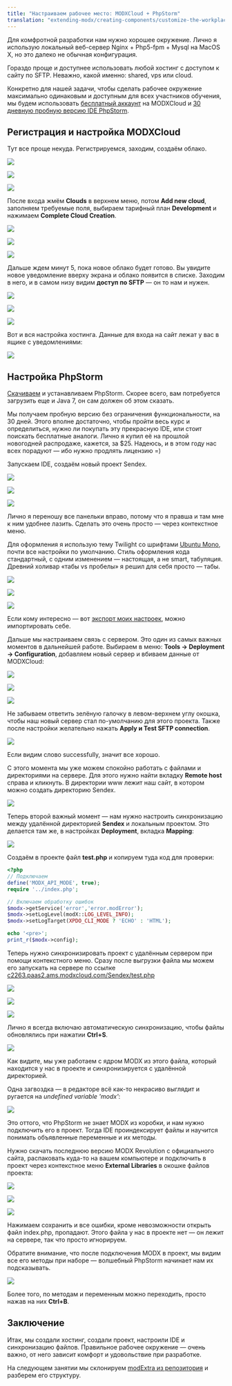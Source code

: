 ```yaml
---
title: "Настраиваем рабочее место: MODXCloud + PhpStorm"
translation: "extending-modx/creating-components/customize-the-workplace/index"
---
```


Для комфротной разработки нам нужно хорошее окружение. Лично я использую локальный веб-сервер Nginx + Php5-fpm + Mysql на MacOS X, но это далеко не обычная конфигурация.

Гораздо проще и доступнее использовать любой хостинг с доступом к сайту по SFTP. Неважно, какой именно: shared, vps или cloud.

Конкретно для нашей задачи, чтобы сделать рабочее окружение максимально одинаковым и доступным для всех участников обучения, мы будем использовать [бесплатный аккаунт](https://modxcloud.com/signup/lab-account.html) на MODXCloud и [30 дневную пробную версию IDE PhpStorm](http://www.jetbrains.com/phpstorm/download/).

## Регистрация и настройка MODXCloud

Тут все проще некуда. Регистрируемся, заходим, создаём облако.

![](customize-1.png)

![](customize-2.png)

![](customize-3.png)

После входа жмём **Clouds** в верхнем меню, потом **Add new cloud**, заполняем требуемые поля, выбираем тарифный план **Development** и нажимаем **Complete Cloud Creation**.

![](customize-4.png)

![](customize-5.png)

![](customize-6.png)

Дальше ждем минут 5, пока новое облако будет готово. Вы увидите новое уведомление вверху экрана и облако появится в списке. Заходим в него, и в самом низу видим **доступ по SFTP** — он то нам и нужен.

![](customize-7.png)

![](customize-8.png)

![](customize-9.png)

Вот и вся настройка хостинга. Данные для входа на сайт лежат у вас в ящике с уведомлениями:

![](customize-10.png)

## Настройка PhpStorm

[Cкачиваем](http://www.jetbrains.com/phpstorm/download/) и устанавливаем PhpStorm. Скорее всего, вам потребуется загрузить еще и Java 7, он сам должен об этом сказать.

Мы получаем пробную версию без ограничения функциональности, на 30 дней. Этого вполне достаточно, чтобы пройти весь курс и определиться, нужно ли покупать эту прекрасную IDE, или стоит поискать бесплатные аналоги. Лично я купил её на прошлой новогодней распродаже, кажется, за $25. Надеюсь, и в этом году нас всех порадуют — ибо нужно продлять лицензию =)

Запускаем IDE, создаём новый проект Sendex.

![](PhpStorm-1.png)

![](PhpStorm-2.png)

![](PhpStorm-3.png)

Лично я переношу все панельки вправо, потому что я правша и там мне к ним удобнее лазить. Сделать это очень просто — через контекстное меню.

Для оформления я использую тему Twilight со шрифтами [Ubuntu Mono](http://font.ubuntu.com/), почти все настройки по умолчанию. Стиль оформления кода стандартный, с одним изменением — настоящая, а не smart, табуляция. Древний холивар «табы vs пробелы» я решил для себя просто — табы.

![](PhpStorm-4.png)

![](PhpStorm-5.png)

![](PhpStorm-6.png)

Если кому интересно — вот [экспорт моих настроек](http://yadi.sk/d/CuMmZlEgGqq6Q), можно импортировать себе.

Дальше мы настраиваем связь с сервером. Это один из самых важных моментов в дальнейшей работе. Выбираем в меню: **Tools → Deployment → Configuration**, добавляем новый сервер и вбиваем данные от MODXCloud:

![](PhpStorm-7.png)

![](PhpStorm-8.png)

![](PhpStorm-9.png)

Не забываем ответить зелёную галочку в левом-верхнем углу окошка, чтобы наш новый сервер стал по-умолчанию для этого проекта. Также после настройки желательно нажать **Apply и Test SFTP connection**.

![](PhpStorm-10.png)

Если видим слово successfully, значит все хорошо.

С этого момента мы уже можем спокойно работать с файлами и директориями на сервере. Для этого нужно найти вкладку **Remote host** справа и кликнуть. В директории www лежит наш сайт, в котором можно создать директорию Sendex.

![](PhpStorm-11.png)

Теперь второй важный момент — нам нужно настроить синхронизацию между удалённой директорией **Sendex** и локальным проектом. Это делается там же, в настройках **Deployment**, вкладка **Mapping**:

![](PhpStorm-12.png)

Создаём в проекте файл **test.php** и копируем туда код для проверки:

``` php
<?php
// Подключаем
define('MODX_API_MODE', true);
require '../index.php';

// Включаем обработку ошибок
$modx->getService('error','error.modError');
$modx->setLogLevel(modX::LOG_LEVEL_INFO);
$modx->setLogTarget(XPDO_CLI_MODE ? 'ECHO' : 'HTML');

echo '<pre>';
print_r($modx->config);
```

Теперь нужно синхронизировать проект с удалённым сервером при помощи контекстного меню. Сразу после выгрузки файла мы можем его запускать на сервере по ссылке [c2263.paas2.ams.modxcloud.com/Sendex/test.php](c2263.paas2.ams.modxcloud.com/Sendex/test.php)

![](PhpStorm-13.png)

![](PhpStorm-14.png)

![](PhpStorm-15.png)

Лично я всегда включаю автоматическую синхронизацию, чтобы файлы обновлялись при нажатии **Ctrl+S**.

![](PhpStorm-16.png)

Как видите, мы уже работаем с ядром MODX из этого файла, который находится у нас в проекте и синхронизируется с удалённой директорией.

Одна загвоздка — в редакторе всё как-то некрасиво выглядит и ругается на _undefined variable 'modx'_:

![](PhpStorm-17.png)

Это оттого, что PhpStorm не знает MODX из коробки, и нам нужно подключить его в проект. Тогда IDE проиндексирует файлы и научится понимать объявленные переменные и их методы.

Нужно скачать последнюю версию MODX Revolution с официального сайта, распаковать куда-то на вашем компьютере и подключить в проект через контекстное меню **External Libraries** в окошке файлов проекта:

![](PhpStorm-18.png)

![](PhpStorm-19.png)

![](PhpStorm-20.png)

Нажимаем сохранить и все ошибки, кроме невозможности открыть файл index.php, пропадают. Этого файла у нас в проекте нет — он лежит на сервере, так что просто игнорируем.

Обратите внимание, что после подключения MODX в проект, мы видим все его методы при наборе — волшебный PhpStorm начинает нам их подсказывать.

![](PhpStorm-21.png)

Более того, по методам и переменным можно переходить, просто нажав на них **Ctrl+B**.

## Заключение

Итак, мы создали хостинг, создали проект, настроили IDE и синхронизацию файлов. Правильное рабочее окружение — очень важно, от него зависит комфорт и удовольствие при разработке.

На следующем занятии мы склонируем [modExtra из репозитория](https://github.com/bezumkin/modExtra) и разберем его структуру.
